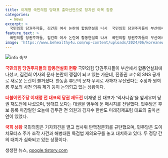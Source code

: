 ```yaml
---
title: 이재명 국민의힘 당대표 출마선언으로 정치권 이목 집중
categories:
  - News
excerpt: >
  국민의힘 당권주자들, 김건희 여사 논란에 합동연설회 나서  국민의힘 당권주자들이 부산에서 합동연설회에 참석, 김건희 여사의 문자 논란이 쟁점. 진 교수의 새로운 주장과 후보들의 공세 속에서 취재. 이재명 전 대표의 먹사니즘 메시지와 민주당 후보 등록 마감일, 국회에서의 여야 대치 상황까지 다뤘으며, 국민의힘의 탄핵 청문회 규탄과 민주당의 공세에 대한 각 당의 입장을 다뤘습니다.
feature_text: >
  국민의힘 당권주자들, 김건희 여사 논란에 합동연설회 나서  국민의힘 당권주자들이 부산에서 합동연설회에 참석, 김건희 여사의 문자 논란이 쟁점. 진 교수의 새로운 주장과 후보들의 공세 속에서 취재. 이재명 전 대표의 먹사니즘 메시지와 민주당 후보 등록 마감일, 국회에서의 여야 대치 상황까지 다뤘으며, 국민의힘의 탄핵 청문회 규탄과 민주당의 공세에 대한 각 당의 입장을 다뤘습니다.
image: 'https://www.behealthy4u.com/wp-content/uploads/2024/06/koreanews.jpg'
---
```


<p><img src="https://www.behealthy4u.com/wp-content/uploads/2024/06/koreanews.jpg" alt="info 속보" /></p>

<p><b><span style="color: #ee2323;">국민의힘 당권주자들의 합동연설회 현황</span></b>
국민의힘 당권주자들이 부산에서 합동연설회에 나섰고, 김건희 여사의 문자 논란이 쟁점이 되고 있는 가운데, 진중권 교수의 SNS 공개로 새로운 논란이 불거졌다. 한동훈 후보의 문자 무시로 사과가 무산됐다는 주장과 원희룡 후보의 사천 의혹 제기 등이 논의되고 있는 상황이다.</p>

<p><b><span style="color: #ee2323;">더불어민주당 이재명 전 대표의 당권 재도전</span></b>
이재명 전 대표가 '먹사니즘'을 앞세우며 당권 재도전에 나섰으며, 당대표 보다는 대권을 염두에 둔 메시지를 전달했다. 민주당은 후보 등록 마감일인 오늘에 김두관 전 의원과 김지수 한반도 미래경제포럼 대표의 출마선언이 있었다.</p>

<p><b><span style="color: #ee2323;">국회 상황</span></b>
국민의힘은 기자회견을 열고 법사위 탄핵청문회를 규탄했으며, 민주당은 도이치모터스 주가 조작 사건과 해병대원 특검법 재의요구를 놓고 대치하고 있다. 두 정당 간의 대치가 심화되고 있는 상황이다.</p>
생생한 뉴스, <a href="https://qoogle.tistory.com" rel="dofollow">qoogle.tistory.com</a>


